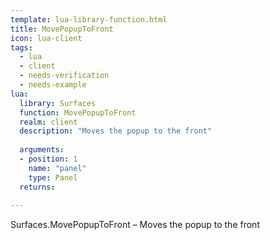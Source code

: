 ```yaml
---
template: lua-library-function.html
title: MovePopupToFront
icon: lua-client
tags:
  - lua
  - client
  - needs-verification
  - needs-example
lua:
  library: Surfaces
  function: MovePopupToFront
  realm: client
  description: "Moves the popup to the front"
  
  arguments:
  - position: 1
    name: "panel"
    type: Panel
  returns:
    
---
```


<div class="lua__search__keywords">
Surfaces.MovePopupToFront &#x2013; Moves the popup to the front
</div>

